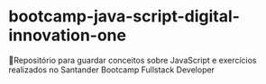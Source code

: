 # bootcamp-java-script-digital-innovation-one
🎒Repositório para guardar conceitos sobre JavaScript e exercícios realizados no Santander Bootcamp Fullstack Developer
